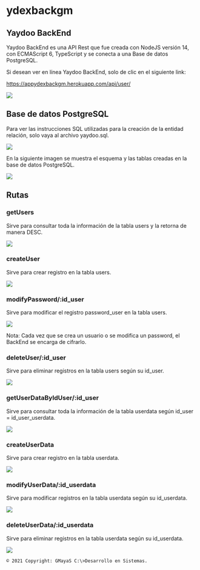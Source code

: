 # ydexbackgm
## Yaydoo BackEnd

Yaydoo BackEnd es una API Rest que fue creada con NodeJS versión 14, con ECMAScript 6, TypeScript y se conecta a una Base de datos PostgreSQL.

Si desean ver en línea Yaydoo BackEnd, solo de clic en el siguiente link:

https://appydexbackgm.herokuapp.com/api/user/

![](/images/img01.png)

## Base de datos PostgreSQL

Para ver las instrucciones SQL utilizadas para la creación de la entidad relación, solo vaya al archivo yaydoo.sql.

![](/images/img02.png)

En la siguiente imagen se muestra el esquema y las tablas creadas en la base de datos PostgreSQL.

![](/images/img03.png)

## Rutas

### getUsers

Sirve para consultar toda la información de la tabla users y la retorna de manera DESC.

![](/images/img04.png)

### createUser

Sirve para crear registro en la tabla users.

![](/images/img05.png)

### modifyPassword/:id_user

Sirve para modificar el registro password_user en la tabla users.

![](/images/img06.png)

Nota: Cada vez que se crea un usuario o se modifica un password, el BackEnd se encarga de cifrarlo. 

### deleteUser/:id_user

Sirve para eliminar registros en la tabla users según su id_user.

![](/images/img07.png)

### getUserDataByIdUser/:id_user

Sirve para consultar toda la información de la tabla userdata según  id_user = id_user_userdata.

![](/images/img08.png)

### createUserData

Sirve para crear registro en la tabla userdata.

![](/images/img09.png)

### modifyUserData/:id_userdata

Sirve para modificar registros en la tabla userdata según su id_userdata.

![](/images/img10.png)

### deleteUserData/:id_userdata

Sirve para eliminar registros en la tabla userdata según su id_userdata.

![](/images/img11.png)

`© 2021 Copyright: GMayaS C:\>Desarrollo en Sistemas.`
